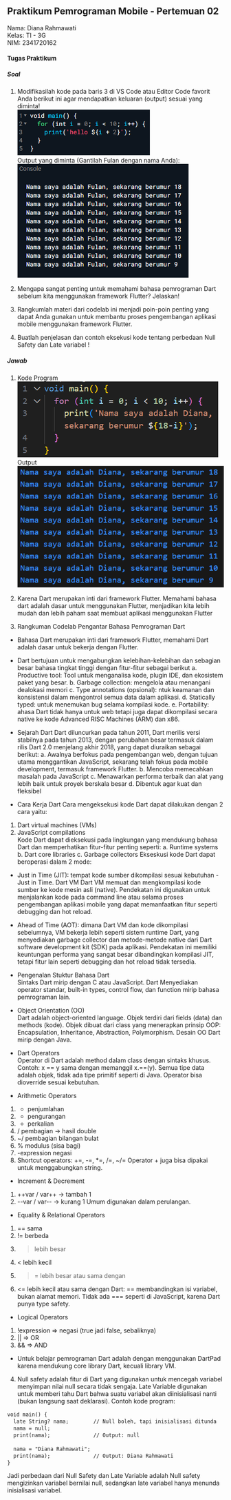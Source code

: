 ## Praktikum Pemrograman Mobile - Pertemuan 02

Nama: Diana Rahmawati <br>
Kelas: TI - 3G <br>
NIM: 2341720162 

#### Tugas Praktikum
##### Soal
1. Modifikasilah kode pada baris 3 di VS Code atau Editor Code favorit Anda berikut ini agar mendapatkan keluaran (output) sesuai yang diminta! <br>
![soal1](img/soal1.png) <br>
Output yang diminta (Gantilah Fulan dengan nama Anda): <br>
![soal1](img/soal12.png)
2. Mengapa sangat penting untuk memahami bahasa pemrograman Dart sebelum kita menggunakan framework Flutter? Jelaskan!

3. Rangkumlah materi dari codelab ini menjadi poin-poin penting yang dapat Anda gunakan untuk membantu proses pengembangan aplikasi mobile menggunakan framework Flutter.

4. Buatlah penjelasan dan contoh eksekusi kode tentang perbedaan Null Safety dan Late variabel !

##### Jawab
1. Kode Program <br>
![soal1](img/kode1.png) <br>
Output <br>
![soal1](img/output1.png)

2. Karena Dart merupakan inti dari framework Flutter. Memahami bahasa dart adalah dasar untuk menggunakan Flutter, menjadikan kita lebih mudah dan lebih paham saat membuat aplikasi menggunakan Flutter

3. Rangkuman Codelab Pengantar Bahasa Pemrograman Dart
- Bahasa Dart merupakan inti dari framework Flutter, memahami Dart adalah dasar untuk bekerja dengan Flutter. 

- Dart bertujuan untuk mengabungkan kelebihan-kelebihan dan sebagian besar bahasa tingkat tinggi dengan fitur-fitur sebagai berikut
a. Productive tool: Tool untuk menganalisa kode, plugin IDE, dan ekosistem paket yang besar.
b. Garbage collection: mengelola atau menangani dealokasi memori
c. Type annotations (opsional): ntuk keamanan dan konsistensi dalam mengontrol semua data dalam aplikasi.
d. Statically typed: untuk menemukan bug selama kompilasi kode.
e. Portability: ahasa Dart tidak hanya untuk web tetapi juga dapat dikompilasi secara native ke kode Advanced RISC Machines (ARM) dan x86.

- Sejarah Dart
Dart diluncurkan pada tahun 2011, Dart merilis versi stabilnya pada tahun 2013, dengan perubahan besar termasuk dalam rilis Dart 2.0 menjelang akhir 2018, yang dapat diuraikan sebagai berikut:
a. Awalnya berfokus pada pengembangan web, dengan tujuan utama menggantikan JavaScript, sekarang telah fokus pada mobile development, termasuk framework Flutter.
b. Mencoba memecahkan masalah pada JavaScript
c. Menawarkan performa terbaik dan alat yang lebih baik untuk proyek berskala besar
d. Dibentuk agar kuat dan fleksibel

- Cara Kerja Dart
Cara mengeksekusi kode Dart dapat dilakukan dengan 2 cara yaitu:
1. Dart virtual machines (VMs)
2. JavaScript compilations <br>
Kode Dart dapat dieksekusi pada lingkungan yang mendukung bahasa Dart dan memperhatikan fitur-fitur penting seperti:
a. Runtime systems
b. Dart core libraries
c. Garbage collectors
Ekseskusi kode Dart dapat beroperasi dalam 2 mode:
-  Just in Time (JIT): tempat kode sumber dikompilasi sesuai kebutuhan - Just in Time. Dart VM Dart VM memuat dan mengkompilasi kode sumber ke kode mesin asli (native). Pendekatan ini digunakan untuk menjalankan kode pada command line atau selama proses pengembangan aplikasi mobile yang dapat memanfaatkan fitur seperti debugging dan hot reload.
- Ahead of Time (AOT): dimana Dart VM dan kode dikompilasi sebelumnya, VM bekerja lebih seperti sistem runtime Dart, yang menyediakan garbage collector dan metode-metode native dari Dart software development kit (SDK) pada aplikasi. Pendekatan ini memiliki keuntungan performa yang sangat besar dibandingkan kompilasi JIT, tetapi fitur lain seperti debugging dan hot reload tidak tersedia.

- Pengenalan Stuktur Bahasa Dart <br>
Sintaks Dart mirip dengan C atau JavaScript. Dart Menyediakan operator standar, built-in types, control flow, dan function mirip bahasa pemrograman lain.

- Object Orientation (OO) <br>
Dart adalah object-oriented language. Objek terdiri dari fields (data) dan methods (kode). Objek dibuat dari class yang menerapkan prinsip OOP:
Encapsulation, Inheritance, Abstraction, Polymorphism. Desain OO Dart mirip dengan Java.

- Dart Operators <br>
Operator di Dart adalah method dalam class dengan sintaks khusus. Contoh: x == y sama dengan memanggil x.==(y). Semua tipe data adalah objek, tidak ada tipe primitif seperti di Java. Operator bisa dioverride sesuai kebutuhan.

- Arithmetic Operators 
1. + penjumlahan
2. - pengurangan
3. * perkalian
4. / pembagian → hasil double
5. ~/ pembagian bilangan bulat
6. % modulus (sisa bagi)
7. -expression negasi
8. Shortcut operators: +=, -=, *=, /=, ~/=
Operator + juga bisa dipakai untuk menggabungkan string.

- Increment & Decrement
1. ++var / var++ → tambah 1
2. --var / var-- → kurang 1
Umum digunakan dalam perulangan.

- Equality & Relational Operators
1. == sama
2. != berbeda
3. > lebih besar
4. < lebih kecil
5. >= lebih besar atau sama dengan
6. <= lebih kecil atau sama dengan
Dart: == membandingkan isi variabel, bukan alamat memori.
Tidak ada === seperti di JavaScript, karena Dart punya type safety.

- Logical Operators
1. !expression => negasi (true jadi false, sebaliknya)
2. || => OR
3. && => AND

-  Untuk belajar pemrograman Dart adalah dengan menggunakan DartPad karena mendukung core library Dart, kecuali library VM. 

4. Null safety adalah fitur di Dart yang digunakan untuk  mencegah variabel menyimpan nilai null secara tidak sengaja. Late Variable digunakan untuk memberi tahu Dart bahwa suatu variabel akan diinisialisasi nanti (bukan langsung saat deklarasi).
Contoh kode program:
```
void main() {
  late String? nama;        // Null boleh, tapi inisialisasi ditunda
  nama = null;
  print(nama);              // Output: null

  nama = "Diana Rahmawati";
  print(nama);              // Output: Diana Rahmawati
}
```
Jadi perbedaan dari Null Safety dan Late Variable adalah 
Null safety mengizinkan variabel bernilai null, sedangkan late variabel hanya menunda inisialisasi variabel. 


